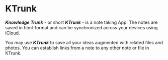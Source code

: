 # KTrunk

<span class="en">***Knowledge Trunk*** - or short ***KTrunk*** - is a note taking App. The notes are saved in html-format and can be synchronized across your devices using iCloud.</span>

<span class="en">You may use ***KTrunk*** to save all your ideas augmented with related files and photos. You can establish links from a note to any other note or file in KTrunk.</span>

[](/home/KTrunk/SampleNote.png)

